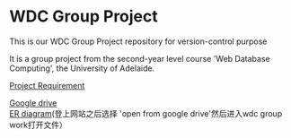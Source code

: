# WDC Group Project
This is our WDC Group Project repository for version-control purpose

It is a group project from the second-year level course 'Web Database Computing', the University of Adelaide.
	

[Project Requirement](https://myuni.adelaide.edu.au/courses/45380/pages/2019-group-project-specification?module_item_id=1487511)

[Google drive](https://drive.google.com/open?id=1zlK6MfRFro6j2unEVDtM8nSGsKVCrPLj)	
[ER diagram](https://www.yworks.com/yed-live/)(登上网站之后选择 'open from google drive'然后进入wdc group work打开文件）	
